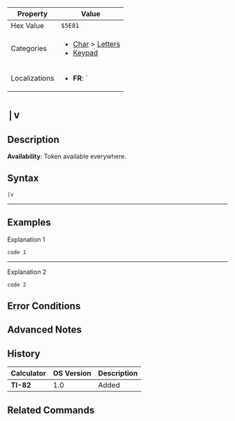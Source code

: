 | Property      | Value |
|---------------|-------|
| Hex Value     | `$5E81`|
| Categories    | <ul><li>[Char](<../categories/Char.md>) > [Letters](<../categories/Char.md#Letters>)</li><li>[Keypad](<../categories/Keypad.md>)</li></ul> |
| Localizations | <ul><li><b>FR</b>: `|v`</li></ul> |

# `|v`

## Description



<b>Availability</b>: Token available everywhere.

## Syntax
`|v`

<hr>

## Examples

Explanation 1
```ti-basic
code 1
```
---
Explanation 2
```ti-basic
code 2
```

## Error Conditions


## Advanced Notes


## History
| Calculator | OS Version | Description |
|------------|------------|-------------|
| <b>TI-82</b> | 1.0 | Added |

## Related Commands

